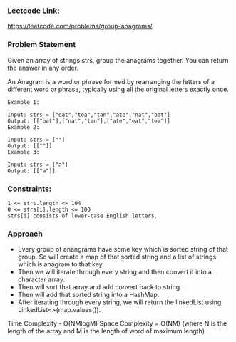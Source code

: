### Leetcode Link:
https://leetcode.com/problems/group-anagrams/

### Problem Statement
Given an array of strings strs, group the anagrams together. You can return the answer in any order.

An Anagram is a word or phrase formed by rearranging the letters of a different word or phrase, typically using all the original letters exactly once.

```
Example 1:

Input: strs = ["eat","tea","tan","ate","nat","bat"]
Output: [["bat"],["nat","tan"],["ate","eat","tea"]]
Example 2:

Input: strs = [""]
Output: [[""]]
Example 3:

Input: strs = ["a"]
Output: [["a"]]
```
### Constraints:
```
1 <= strs.length <= 104
0 <= strs[i].length <= 100
strs[i] consists of lower-case English letters.
```

### Approach
* Every group of anangrams have some key which is sorted string of that group. So will create a map of that sorted string and a list of strings which is anagram to that key.
* Then we will iterate through every string and then convert it into a character array.
* Then will sort that array and add convert back to string.
* Then will add that sorted string into a HashMap.
* After iterating through every string, we will return the linkedList using LinkedList<>(map.values()).

Time Complexity - O(NMlogM)
Space Complexity = O(NM)
(where N is the length of the array and M is the length of word of maximum length)
